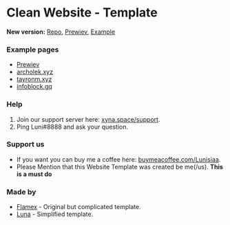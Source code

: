 # Clean Website - Template
**New version:** [Repo](https://github.com/Luna-devv/Modern-Website), [Prewiev](https://luna-devv.github.io/Modern-Website/), [Example](https://l.xyna.space)

### Example pages
- [Prewiev](https://luna-devv.github.io/Website-Template/)
- [archolek.xyz](https://www.archolek.xyz/)
- [tayronm.xyz](https://tayronm.xyz)
- [infoblock.gq](https://infoblock.gq)

### Help
1. Join our support server here: [xyna.space/support](https://xyna.space/support).
2. Ping Luni#8888 and ask your question.

### Support us
- If you want you can buy me a coffee here: [buymeacoffee.com/Lunisiaa](https://buymeacoffee.com/Lunisiaa).
- Please Mention that this Website Template was created be me(/us). **This is a must do**

### Made by
- [Flamex](https://github.com/Flamexdev) - Original but complicated template. <br>
- [Luna](https://github.com/Luna-devv) - Simplified template. <br>
